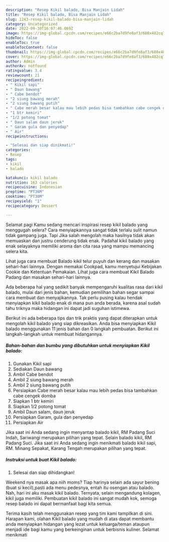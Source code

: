 ```yaml
---
description: "Resep Kikil balado, Bisa Manjain Lidah"
title: "Resep Kikil balado, Bisa Manjain Lidah"
slug: 1243-resep-kikil-balado-bisa-manjain-lidah
category: Uncategorized
date: 2022-09-30T16:07:46.069Z
image: https://img-global.cpcdn.com/recipes/e66c2ba7d9fe8af3/680x482cq70/kikil-balado-foto-resep-utama.jpg
hideToc: false
enableToc: true
enableTocContent: false
thumbnail: https://img-global.cpcdn.com/recipes/e66c2ba7d9fe8af3/680x482cq70/kikil-balado-foto-resep-utama.jpg
cover: https://img-global.cpcdn.com/recipes/e66c2ba7d9fe8af3/680x482cq70/kikil-balado-foto-resep-utama.jpg
author: Admin
authorAv: notfound
ratingvalue: 3.4
reviewcount: 21
recipeingredient:
- " Kikil sapi"
- " Daun bawang"
- " Cabe bendot"
- "2 siung bawang merah"
- "2 siung bawang putih"
- " Cabe merah besar kalau mau lebih pedas bisa tambahkan cabe cengek domba"
- "1 btr kemiri"
- "1/2 potong tomat"
- " Daun salam daun jeruk"
- " Garam gula dan penyedap"
- " Air"
recipeinstructions:

- "Selesai dan siap dinikmati!"
categories:
- Resep
tags:
- kikil
- balado

katakunci: kikil balado 
nutrition: 163 calories
recipecuisine: Indonesian
preptime: "PT36M"
cooktime: "PT30M"
recipeyield: "1"
recipecategory: Dessert

---
```



Selamat pagi Kamu sedang mencari inspirasi resep kikil balado yang menggugah selera? Cara menyiapkannya sangat tidak terlalu sulit namun tidak gampang juga. Tapi Jika salah mengolah maka hasilnya tidak akan memuaskan dan justru cenderung tidak enak. Padahal kikil balado yang enak selayaknya memiliki aroma dan cita rasa yang mampu memancing selera kita.


Lihat juga cara membuat Balado kikil telur puyuh dan kerang dan masakan sehari-hari lainnya. Dengan memakai Cookpad, kamu menyetujui Kebijakan Cookie dan Ketentuan Pemakaian. Lihat juga cara membuat Kikil Balado Padang dan masakan sehari-hari lainnya.

Ada beberapa hal yang sedikit banyak mempengaruhi kualitas rasa dari kikil balado, mulai dari jenis bahan, kemudian pemilihan bahan segar sampai cara membuat dan menyajikannya. Tak perlu pusing kalau hendak menyiapkan kikil balado enak di mana pun anda berada, karena asal sudah tahu triknya maka hidangan ini dapat jadi suguhan istimewa.


Berikut ini ada beberapa tips dan trik praktis yang dapat diterapkan untuk mengolah kikil balado yang siap dikreasikan. Anda bisa menyiapkan Kikil balado menggunakan 11 jenis bahan dan 0 langkah pembuatan. Berikut ini langkah-langkah untuk membuat hidangannya.

<!--inarticleads1-->

##### Bahan-bahan dan bumbu yang dibutuhkan untuk menyiapkan Kikil balado:

1. Gunakan  Kikil sapi
1. Sediakan  Daun bawang
1. Ambil  Cabe bendot
1. Ambil 2 siung bawang merah
1. Ambil 2 siung bawang putih
1. Persiapkan  Cabe merah besar kalau mau lebih pedas bisa tambahkan cabe cengek domba
1. Siapkan 1 btr kemiri
1. Siapkan 1/2 potong tomat
1. Ambil  Daun salam, daun jeruk
1. Persiapkan  Garam, gula dan penyedap
1. Persiapkan  Air


Jika saat ini Anda sedang ingin menyantap balado kikil, RM Padang Suci Indah, Sariwangi merupakan pilihan yang tepat. Selain balado kikil, RM Padang Suci. Jika saat ini Anda sedang ingin menikmati balado kikil sapi, RM. Minang Sepakat, Karang Tengah merupakan pilihan yang tepat. 

<!--inarticleads2-->

##### Instruksi untuk buat Kikil balado:


1. Selesai dan siap dihidangkan!

Weekend nya masak apa niih moms? Tiap harinya selain ada sayur bening (buat si kecil),pasti ada menu pedesnya, entah itu osengan atau balado. Nah, hari ini aku masak kikil balado. Ternyata, selain mengandung kolagen, kikil juga memiliki. Pembuatan kikil balado ini sangat mudah kok, semoga resep balado ini dapat bermanfaat bagi kita semua. 

Terima kasih telah menggunakan resep yang tim kami tampilkan di sini. Harapan kami, olahan Kikil balado yang mudah di atas dapat membantu anda menyiapkan hidangan yang lezat untuk keluarga/teman ataupun menjadi ide bagi kamu yang berkeinginan untuk berbisnis kuliner. Selamat menikmati
